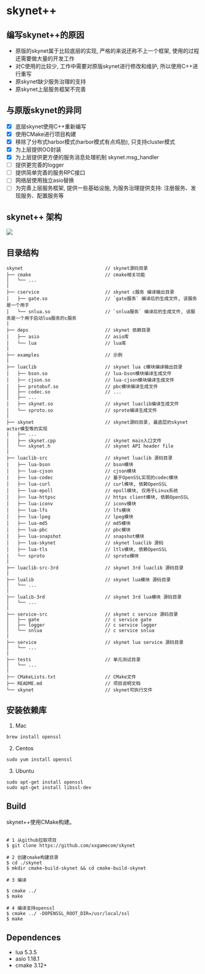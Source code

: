 skynet++
==========

## 编写skynet++的原因

* 原版的skynet属于比较底层的实现, 严格的来说还称不上一个框架, 使用的过程还需要做大量的开发工作
* 对C使用的比较少, 工作中需要对原版skynet进行修改和维护, 所以使用C++进行重写
* 原skynet缺少服务治理的支持
* 原skynet上层服务框架不完善 

## 与原版skynet的异同

* [x] 底层skynet使用C++重新编写
* [x] 使用CMake进行项目构建
* [x] 移除了分布式harbor模式(harbor模式有点鸡肋), 只支持cluster模式
* [x] 为上层提供OO封装
* [x] 为上层提供更方便的服务消息处理机制 skynet.msg_handler
* [ ] 提供更完善的logger
* [ ] 提供简单完善的服务RPC接口
* [ ] 网络层使用独立asio替换
* [ ] 为完善上层服务框架, 提供一些基础设施, 为服务治理提供支持: 注册服务、发现服务、配置服务等

## skynet++ 架构
![](docs/framework_architecture.jpg "")

## 目录结构
```
skynet                              // skynet源码目录
├── cmake                           // cmake相关功能
│   └── ...
|
├── cservice                        // skynet c服务 编译输出目录
│   ├── gate.so                     // `gate服务` 编译后的生成文件, 该服务是一个用于 
│   └── snlua.so                    // `snlua服务` 编译后的生成文件, 该服务是一个用于启动lua服务的c服务
|
├── deps                            // skynet 依赖目录
│   ├── asio                        // asio库
│   └── lua                         // lua库
|
├── examples                        // 示例
|
├── luaclib                         // skynet lua c模块编译输出目录
│   ├── bson.so                     // lua-bson模块编译生成文件
│   ├── cjson.so                    // lua-cjson模块编译生成文件
│   ├── protobuf.so                 // pbc模块编译生成文件
│   ├── codec.so                    // ...
│   ├── ...
│   ├── skynet.so                   // skynet luaclib编译生成文件
│   └── sproto.so                   // sprote编译生成文件
|
├── skynet                          // skynet源码目录, 最底层的skynet actor模型等的实现
│   ├── ...
│   ├── skynet.cpp                  // skynet main入口文件
│   └── skynet.h                    // skynet API header file
|
├── luaclib-src                     // skynet luaclib 源码目录
│   ├── lua-bson                    // bson模块
│   ├── lua-cjson                   // cjson模块
│   ├── lua-codec                   // 基于OpenSSL实现的codec模块
│   ├── lua-curl                    // curl模块, 依赖OpenSSL
│   ├── lua-epoll                   // epoll模块, 仅用于Linux系统
│   ├── lua-httpsc                  // https client模块, 依赖OpenSSL
│   ├── lua-iconv                   // iconv模块
│   ├── lua-lfs                     // lfs模块
│   ├── lua-lpeg                    // lpeg模块
│   ├── lua-md5                     // md5模块
│   ├── lua-pbc                     // pbc模块
│   ├── lua-snapshot                // snapshot模块
│   ├── lua-skynet                  // skynet luaclib 源码
│   ├── lua-tls                     // ltls模块, 依赖OpenSSL
│   └── sproto                      // sproto模块
|
├── luaclib-src-3rd                 // skynet 3rd luaclib 源码目录
|
├── lualib                          // skynet lua模块 源码目录
│   └── ...
|
├── lualib-3rd                      // skynet 3rd lua模块 源码目录
│   └── ...
|
├── service-src                     // skynet c service 源码目录
│   ├── gate                        // c service gate
│   ├── logger                      // c service logger
│   └── snlua                       // c service snlua
|
├── service                         // skynet lua service 源码目录
│   └── ...
|
├── tests                           // 单元测试目录
│   └── ...
|
├── CMakeLists.txt                  // CMake文件
├── README.md                       // 项目说明文档
└── skynet                          // skynet可执行文件
```

## 安装依赖库

1. Mac
```shell
brew install openssl
```

2. Centos
```shell
sudo yum install openssl
```

3. Ubuntu
```shell
sudo apt-get install openssl
sudo apt-get install libssl-dev
```

## Build
skynet++使用CMake构建。

```shell

# 1 从github拉取项目
$ git clone https://github.com/xxgamecom/skynet

# 2 创建cmake构建目录
$ cd ./skynet
$ mkdir cmake-build-skynet && cd cmake-build-skynet

# 3 编译

$ cmake ../  
$ make

# 4 编译支持openssl
$ cmake ../ -DOPENSSL_ROOT_DIR=/usr/local/ssl
$ make
```

## Dependences
* lua 5.3.5
* asio 1.18.1
* cmake 3.12+

